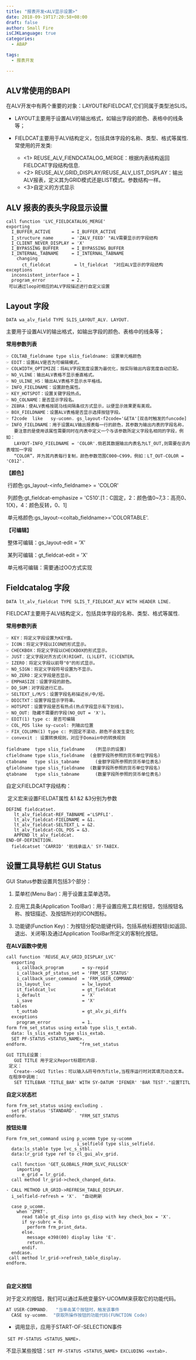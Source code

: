 ```yaml
---
title: "报表开发<ALV显示设置>"
date: 2018-09-19T17:20:58+08:00
draft: false
author: Small Fire
isCJKLanguage: true
categories: 
  - ABAP

tags: 
  - 报表开发

---
```




##  ALV常使用的BAPI

在ALV开发中有两个重要的对象：LAYOUT和FIELDCAT,它们同属于类型池SLIS。

- LAYOUT主要用于设置ALV的输出格式，如输出字段的颜色、表格中的线条等；

- FIELDCAT主要用于ALV结构定义，包括具体字段的名称、类型、格式等属性.
  常使用的开发类:
  - <1> REUSE_ALV_FIENDCATALOG_MERGE：根据内表结构返回FIELDCAT字段结构信息.
  - <2> REUSE_ALV_GRID_DISPLAY/REUSE_ALV_LIST_DISPLAY：输出ALV报表，定义其为GRID模式还是LIST模式。参数结构一样。
  - <3>自定义的方式显示

## ALV 报表的表头字段显示设置
```JS
call function 'LVC_FIELDCATALOG_MERGE'
exporting
  I_BUFFER_ACTIVE        = I_BUFFER_ACTIVE
  I_structure_name       = 'ZALV_FEED' "ALV需要显示的字段结构
  I_CLIENT_NEVER_DISPLAY = 'X'
  I_BYPASSING_BUFFER     = I_BYPASSING_BUFFER
  I_INTERNAL_TABNAME     = I_INTERNAL_TABNAME
    changing
      ct_fieldcat         = lt_fieldcat  "对应ALV显示的字段结构
exceptions
  inconsistent_interface = 1
  program_error          = 2.
 可以通过loop对相应的ALV字段描述进行自定义设置
```

## Layout 字段

`DATA wa_alv_field TYPE SLIS_LAYOUT_ALV.
LAYOUT.`

主要用于设置ALV的输出格式，如输出字段的颜色、表格中的线条等；

**常用参数列表**

```JS
☞ COLTAB_fieldname type slis_fieldname: 设置单元格颜色
☞ EDIT：设置ALV是否为可编辑模式。
☞ COLWIDTH_OPTIMIZE：将ALV字段宽度设置为最优化，按实际输出内容宽度自动匹配。
☞ NO_VLINE：输出ALV表格不显示垂直格式。
☞ NO_ULINE_HS：输出ALV表格不显示水平格线。
☞ INFO_FIELDNAME：设置颜色属性。
☞ KEY_HOTSPOT：设置关键字段热点。
☞ NO_COLNAME：是否显示字段名。
☞ ZEBRA：使ALV表格按斑马线间隔条纹方式显示，以便显示效果更有美观。
☞ BOX_FIELDNAME：设置ALV表格是否显示选择按钮字段。
☞ f2code  like   sy-ucomn. gs_layout-f2code='&ETA'[双击时触发的funcode]
☞ INFO_FIELDNAME：用于设置ALV输出报表每一行的颜色，其参数为输出内表的字段名称，
   要注意的是使用该属性需要同时在内表中定义一个与该参数所定义字段名相同的字段，例如：
   LAYOUT-INFO_FIELDNAME = 'COLOR'.倘若其数据输出内表名为LT_OUT,则需要在该内表增加一字段
   “COLOR”，并为其内表每行复制，颜色参数范围C000~C999，例如：LT_OUT-COLOR = 'C012'.
```
**【颜色】**

​	行颜色:gs_layout-<info_fieldname> = 'COLOR'

​	列颜色:gt_fieldcat-emphasize = 'C510'.[1：C固定，2：颜色值0~7,3：高亮0、1(X)，4：颜色反转，0、1]

​	单元格颜色:gs_layout-<coltab_fieldname>='COLORTABLE'.

**【可编辑】**

​	整体可编辑：gs_layout-edit = 'X' 

​	某列可编辑：gt_fieldcat-edit = 'X'

​	单元格可编辑：需要通过OO方式实现

## Fieldcatalog 字段

`DATA lt_alv_fieldcat TYPE SLIS_T_FIELDCAT_ALV WITH HEADER LINE.`

FIELDCAT主要用于ALV结构定义，包括具体字段的名称、类型、格式等属性.

**常用参数列表**

```JS
☞ KEY：将定义字段设置为KEY值。
☞ ICON：将定义字段以ICON的形式显示。
☞ CHECKBOX：将定义字段以CHECKBOX的形式显示。
☞ JUST：定义字段对齐方式(R)RIGHT、(L)LEFT、(C)CENTER。
☞ IZERO：将定义字段以前导"0"的形式显示。
☞ NO_SIGN：将定义字段符号设置为不显示。
☞ NO_ZERO：定义字段是否显示。
☞ EMPHASIZE：设置字段的颜色。
☞ DO_SUM：对字段进行汇总。
☞ SELTEXT_L/M/S：设置字段名称描述长/中/短。
☞ DDICTXT：设置字段显示字符串。
☞ HOTSPOT：设置字段是否有热点(热点字段显示有下划线)。
☞ NO_OUT: 隐藏不需要的字段(NO_OUT = 'X')。
☞ EDIT(1) type c: 是否可编辑
☞ COL_POS like sy-cucol: 列输出位置
☞ FIX_COLUMN(1) type c: 列固定不滚动，颜色不会发生变化
☞ convexit : 设置转换规则，对应于Domain中的转换规则	

fieldname  type slis_fieldname    (列显示的设置)
cfieldname type slis_fieldname	(金额字段所参照的货币单位字段名)
ctabname   type slis_tabname	  (金额字段所参照的货币单位表名)
qfieldname type slis_fieldname	(数量字段所参照的货币单位字段名)
qtabname   type slis_tabname	  (数量字段所参照的货币单位表名)
```
自定义FIELDCAT字段结构：

​	定义宏来设置FIELDAT属性 &1 &2 &3分别为参数
​    

```JS
DEFINE fieldcatset.
   lt_alv_fieldcat-REF_TABNAME ='LSPFLI'.
   lt_alv_fieldcat-FIELDNAME = &1.
   lt_alv_fieldcat-SELTEXT_L = &2.
   lt_alv_fieldcat-COL_POS = &3.
   APPEND lt_alv_fieldcat.
END-OF-DEFINITION.
  fieldcatset 'CARRID' '航线承运人' SY-TABIX.
```



## 设置工具导航栏 GUI Status

GUI Status参数设置共包括3个部分：

1. 菜单栏(Menu Bar)：用于设置主菜单选项。

2. 应用工具条(Application ToolBar)：用于设置应用工具栏按钮，包括按钮名称、按钮描述、及按钮所对的ICON图标。

3. 功能键(Function Key)：为按钮分配功能键代码，包括系统标题按钮(如返回、退出、关闭等)及通过Application ToolBar所定义的客制化按钮。

 **在ALV函数中使用**

```jsp
call function 'REUSE_ALV_GRID_DISPLAY_LVC'
  exporting
    i_callback_program       = sy-repid 
    i_callback_pf_status_set = 'FRM_SET_STATUS'
    i_callback_user_command  = 'FRM_USER_COMMAND'
    is_layout_lvc            = lw_layout
    it_fieldcat_lvc          = gt_fieldcat
    i_default                = 'X'
    i_save                   = 'X'
  tables
    t_outtab                 = gt_alv_pi_diffs
  exceptions
    program_error            = 1.
form frm_set_status using extab type slis_t_extab.
  data: ls_slis_extab type slis_extab.
  SET PF-STATUS <STATUS_NAME>.
endform.                    "frm_set_status
      
GUI TITLE设置：
   GUI TITLE 用于定义Report标题栏内容.
 定义：
   Create-->GUI Titles：可以输入&符号作为Title,当程序运行时对其填充动态文本。
 在程序中调用：
   SET TITLEBAR 'TITLE_BAR' WITH SY-DATUM 'IFENER' 'BAR TEST'."设置TITLEBAR，并赋参数列表 
```

**自定义状态栏**

```JS
form frm_set_status using excluding .
  set pf-status 'STANDARD'.
endform.                    "FRM_SET_STATUS
```

**按钮处理** 

```JS
Form frm_set_command using p_ucomm type sy-ucomm
                           i_selfield type slis_selfield.
  data:ls_stable type lvc_s_stbl.
  data:lr_grid type ref to cl_gui_alv_grid.

  call function 'GET_GLOBALS_FROM_SLVC_FULLSCR'
    importing
      e_grid = lr_grid.
  call method lr_grid->check_changed_data.

- CALL METHOD LR_GRID->REFRESH_TABLE_DISPLAY.
  i_selfield-refresh = 'X'.  "自动刷新

  case p_ucomm.
    when 'ZPRT'.
      read table gt_disp into gs_disp with key check_box = 'X'.
      if sy-subrc = 0.
        perform frm_print_data.
      else.
        message e398(00) display like 'E'.
        return.
      endif.
  endcase.
 call method lr_grid->refresh_table_display.
endform.
```

​	



**自定义按钮**

对于定义的按钮，我们可以通过系统变量SY-UCOMM来获取它的功能代码。

```js
AT USER-COMMAND.   "当单击某个按钮时，触发该事件
  CASE sy-ucomm.  "获取所操作按钮的功能代码(FUNCTION Code)
```
-   调用显示，应用于START-OF-SELECTION事件
    

​	`SET PF-STATUS <STATUS_NAME>.
   `  

​	不显示某些按钮：`SET PF-STATUS <STATUS_NAME> EXCLUDING <extab>.`




